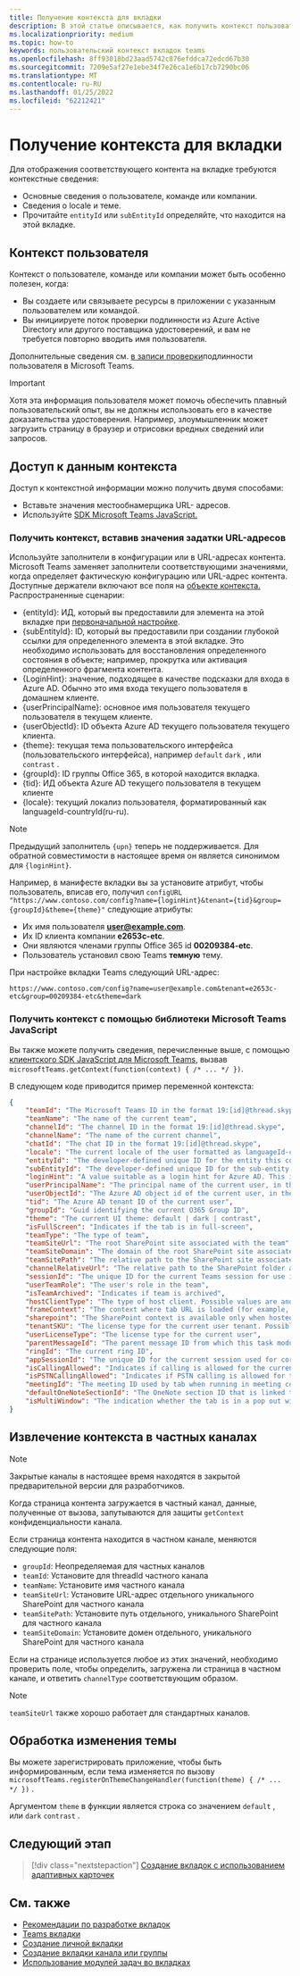 ```yaml
---
title: Получение контекста для вкладки
description: В этой статье описывается, как получить контекст пользователя для вкладок
ms.localizationpriority: medium
ms.topic: how-to
keywords: пользовательский контекст вкладок teams
ms.openlocfilehash: 8ff93018bd23aad5742c876efddca72edcd67b30
ms.sourcegitcommit: 7209e5af27e1ebe34f7e26ca1e6b17cb7290bc06
ms.translationtype: MT
ms.contentlocale: ru-RU
ms.lasthandoff: 01/25/2022
ms.locfileid: "62212421"
---
```

# <a name="get-context-for-your-tab"></a>Получение контекста для вкладки

Для отображения соответствующего контента на вкладке требуются контекстные сведения:

* Основные сведения о пользователе, команде или компании.
* Сведения о locale и теме.
* Прочитайте `entityId` или `subEntityId` определяйте, что находится на этой вкладке.

## <a name="user-context"></a>Контекст пользователя

Контекст о пользователе, команде или компании может быть особенно полезен, когда:

* Вы создаете или связываете ресурсы в приложении с указанным пользователем или командой.
* Вы инициируете поток проверки подлинности из Azure Active Directory или другого поставщика удостоверений, и вам не требуется повторно вводить имя пользователя. 

Дополнительные сведения см. [в записи проверки](~/concepts/authentication/authentication.md)подлинности пользователя в Microsoft Teams.

> [!IMPORTANT]
> Хотя эта информация пользователя может помочь обеспечить плавный пользовательский опыт, вы не должны использовать его в качестве доказательства удостоверения.  Например, злоумышленник может загрузить страницу в браузер и отрисовки вредных сведений или запросов.

## <a name="access-context-information"></a>Доступ к данным контекста

Доступ к контекстной информации можно получить двумя способами:

* Вставьте значения местообнамерщика URL- адресов.
* Используйте [SDK Microsoft Teams JavaScript.](/javascript/api/overview/msteams-client)

### <a name="get-context-by-inserting-url-placeholder-values"></a>Получить контекст, вставив значения задатки URL-адресов

Используйте заполнители в конфигурации или в URL-адресах контента. Microsoft Teams заменяет заполнители соответствующими значениями, когда определяет фактическую конфигурацию или URL-адрес контента. Доступные держатели включают все поля на [объекте контекста.](/javascript/api/@microsoft/teams-js/microsoftteams.context?view=msteams-client-js-latest&preserve-view=true) Распространенные сценарии:

* {entityId}: ИД, который вы предоставили для элемента на этой вкладке при [первоначальной настройке](~/tabs/how-to/create-tab-pages/configuration-page.md).
* {subEntityId}: ID, который вы предоставили при создании глубокой ссылки для определенного элемента в этой вкладке. [](~/concepts/build-and-test/deep-links.md) Это необходимо использовать для восстановления определенного состояния в объекте; например, прокрутка или активация определенного фрагмента контента.
* {LoginHint}: значение, подходящее в качестве подсказки для входа в Azure AD. Обычно это имя входа текущего пользователя в домашнем клиенте.
* {userPrincipalName}: основное имя пользователя текущего пользователя в текущем клиенте.
* {userObjectId}: ID объекта Azure AD текущего пользователя текущего клиента.
* {theme}: текущая тема пользовательского интерфейса (пользовательского интерфейса), например `default` `dark` , или `contrast` .
* {groupId}: ID группы Office 365, в которой находится вкладка.
* {tid}: ИД объекта Azure AD текущего пользователя в текущем клиенте
* {locale}: текущий локализ пользователя, форматированный как languageId-countryId(ru-ru).

> [!NOTE]
> Предыдущий заполнитель `{upn}` теперь не поддерживается. Для обратной совместимости в настоящее время он является синонимом для `{loginHint}`.

Например, в манифесте вкладки вы за установите атрибут, чтобы пользователь, вписав его, получил `configURL` `"https://www.contoso.com/config?name={loginHint}&tenant={tid}&group={groupId}&theme={theme}"` следующие атрибуты:

* Их имя пользователя **user@example.com**.
* Их ID клиента компании **e2653c-etc**.
* Они являются членами группы Office 365 id **00209384-etc**.
* Пользователь установил свою Teams **темную** тему.

При настройке вкладки Teams следующий URL-адрес:

`https://www.contoso.com/config?name=user@example.com&tenant=e2653c-etc&group=00209384-etc&theme=dark`

### <a name="get-context-by-using-the-microsoft-teams-javascript-library"></a>Получить контекст с помощью библиотеки Microsoft Teams JavaScript

Вы также можете получить сведения, перечисленные выше, с помощью [клиентского SDK JavaScript для Microsoft Teams](/javascript/api/overview/msteams-client), вызвав `microsoftTeams.getContext(function(context) { /* ... */ })`.

В следующем коде приводится пример переменной контекста:

```json
{
    "teamId": "The Microsoft Teams ID in the format 19:[id]@thread.skype",
    "teamName": "The name of the current team",
    "channelId": "The channel ID in the format 19:[id]@thread.skype",
    "channelName": "The name of the current channel",
    "chatId": "The chat ID in the format 19:[id]@thread.skype",
    "locale": "The current locale of the user formatted as languageId-countryId (for example, en-us)",
    "entityId": "The developer-defined unique ID for the entity this content points to",
    "subEntityId": "The developer-defined unique ID for the sub-entity this content points to",
    "loginHint": "A value suitable as a login hint for Azure AD. This is usually the login name of the current user, in their home tenant",
    "userPrincipalName": "The principal name of the current user, in the current tenant",
    "userObjectId": "The Azure AD object id of the current user, in the current tenant",
    "tid": "The Azure AD tenant ID of the current user",
    "groupId": "Guid identifying the current O365 Group ID",
    "theme": "The current UI theme: default | dark | contrast",
    "isFullScreen": "Indicates if the tab is in full-screen",
    "teamType": "The type of team",
    "teamSiteUrl": "The root SharePoint site associated with the team",
    "teamSiteDomain": "The domain of the root SharePoint site associated with the team",
    "teamSitePath": "The relative path to the SharePoint site associated with the team",
    "channelRelativeUrl": "The relative path to the SharePoint folder associated with the channel",
    "sessionId": "The unique ID for the current Teams session for use in correlating telemetry data",
    "userTeamRole": "The user's role in the team",
    "isTeamArchived": "Indicates if team is archived",
    "hostClientType": "The type of host client. Possible values are android, ios, web, desktop, rigel",
    "frameContext": "The context where tab URL is loaded (for example, content, task, setting, remove, sidePanel)",
    "sharepoint": "The SharePoint context is available only when hosted in SharePoint",
    "tenantSKU": "The license type for the current user tenant. Possible values are enterprise, free, edu, unknown",
    "userLicenseType": "The license type for the current user",
    "parentMessageId": "The parent message ID from which this task module is launched",
    "ringId": "The current ring ID",
    "appSessionId": "The unique ID for the current session used for correlating telemetry data",
    "isCallingAllowed": "Indicates if calling is allowed for the current logged in user",
    "isPSTNCallingAllowed": "Indicates if PSTN calling is allowed for the current logged in user",
    "meetingId": "The meeting ID used by tab when running in meeting context",
    "defaultOneNoteSectionId": "The OneNote section ID that is linked to the channel",
    "isMultiWindow": "The indication whether the tab is in a pop out window"
}
```

## <a name="retrieve-context-in-private-channels"></a>Извлечение контекста в частных каналах

> [!Note]
> Закрытые каналы в настоящее время находятся в закрытой предварительной версии для разработчиков.

Когда страница контента загружается в частный канал, данные, полученные от вызова, запутываются для защиты `getContext` конфиденциальности канала. 

Если страница контента находится в частном канале, меняются следующие поля:

* `groupId`: Неопределяемая для частных каналов
* `teamId`: Установите для threadId частного канала
* `teamName`: Установите имя частного канала
* `teamSiteUrl`: Установите URL-адрес отдельного уникального SharePoint для частного канала
* `teamSitePath`: Установите путь отдельного, уникального SharePoint для частного канала
* `teamSiteDomain`: Установите домен отдельного, уникального SharePoint для частного канала

Если на странице используется любое из этих значений, необходимо проверить поле, чтобы определить, загружена ли страница в частном канале, и ответить `channelType` соответствующим образом.

> [!Note]
> `teamSiteUrl` также хорошо работает для стандартных каналов.

## <a name="handle-theme-change"></a>Обработка изменения темы

Вы можете зарегистрировать приложение, чтобы быть информированным, если тема изменяется по вызову `microsoftTeams.registerOnThemeChangeHandler(function(theme) { /* ... */ })` .

Аргументом `theme` в функции является строка со значением `default` , или `dark` `contrast` .

## <a name="next-step"></a>Следующий этап

> [!div class="nextstepaction"]
> [Создание вкладок с использованием адаптивных карточек](~/tabs/how-to/build-adaptive-card-tabs.md)

## <a name="see-also"></a>См. также

* [Рекомендации по разработке вкладок](../../tabs/design/tabs.md)
* [Teams вкладки](~/tabs/what-are-tabs.md)
* [Создание личной вкладки](~/tabs/how-to/create-personal-tab.md)
* [Создание вкладки канала или группы](~/tabs/how-to/create-channel-group-tab.md)
* [Использование модулей задач во вкладках](~/task-modules-and-cards/task-modules/task-modules-tabs.md)